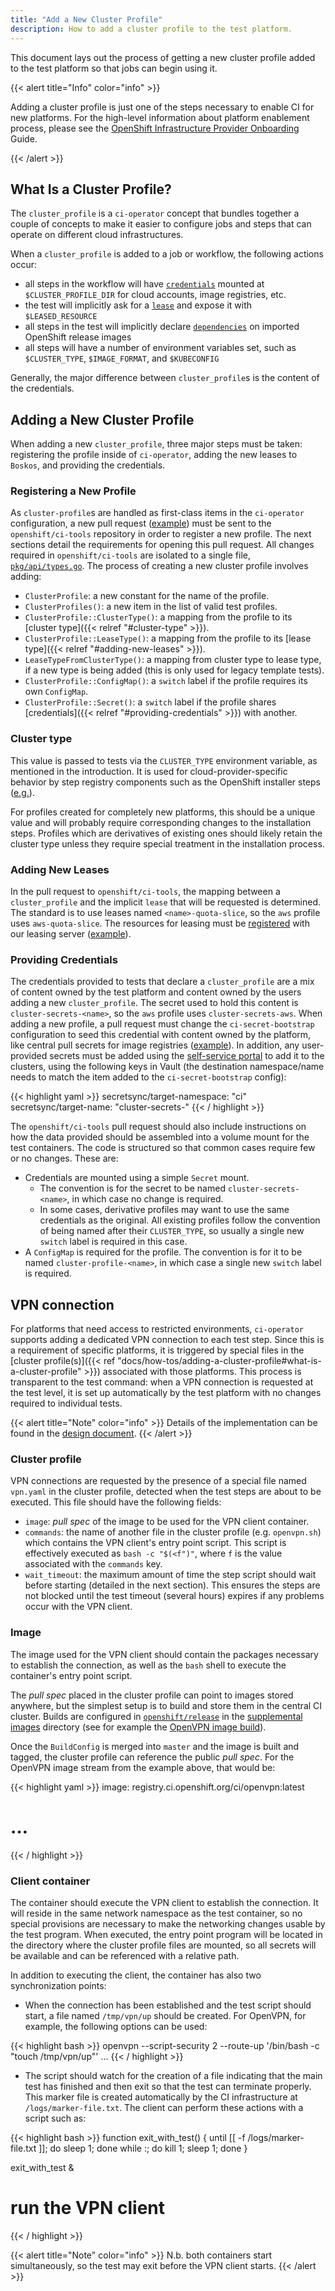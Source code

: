 ```yaml
---
title: "Add a New Cluster Profile"
description: How to add a cluster profile to the test platform.
---
```

This document lays out the process of getting a new cluster profile added to the test platform so that jobs can begin using it.

{{< alert title="Info" color="info" >}}

Adding a cluster profile is just one of the steps necessary to enable CI for new platforms. For the high-level information
about platform enablement process, please see the [OpenShift Infrastructure Provider Onboarding](http://docs.providers.openshift.org/continuous-integration-and-testing/) Guide.

{{< /alert >}}

## What Is a Cluster Profile?

The `cluster_profile` is a `ci-operator` concept that bundles together a couple of concepts to make it easier to configure jobs and steps that can operate on different cloud infrastructures.

When a `cluster_profile` is added to a job or workflow, the following actions occur:

- all steps in the workflow will have [`credentials`](/docs/architecture/step-registry/#injecting-custom-credentials) mounted at `$CLUSTER_PROFILE_DIR` for cloud accounts, image registries, etc.
- the test will implicitly ask for a [`lease`](/docs/architecture/step-registry/#implicit-lease-configuration-with-cluster_profile) and expose it with `$LEASED_RESOURCE`
- all steps in the test will implicitly declare [`dependencies`](/docs/architecture/ci-operator/#referring-to-images-in-tests) on imported OpenShift release images
- all steps will have a number of environment variables set, such as `$CLUSTER_TYPE`, `$IMAGE_FORMAT`, and `$KUBECONFIG`

Generally, the major difference between `cluster_profile`s is the content of the credentials.

## Adding a New Cluster Profile

When adding a new `cluster_profile`, three major steps must be taken: registering the profile inside of `ci-operator`, adding the new leases to `Boskos`, and providing the credentials.

### Registering a New Profile

As `cluster-profile`s are handled as first-class items in the `ci-operator`
configuration, a new pull request ([example](https://github.com/openshift/ci-tools/pull/2808))
must be sent to the `openshift/ci-tools` repository in order to register a new
profile.  The next sections detail the requirements for opening this pull
request.  All changes required in `openshift/ci-tools` are isolated to a single
file, [`pkg/api/types.go`](https://github.com/openshift/ci-tools/blob/master/pkg/api/types.go).
The process of creating a new cluster profile involves adding:

- `ClusterProfile`: a new constant for the name of the profile.
- `ClusterProfiles()`: a new item in the list of valid test profiles.
- `ClusterProfile::ClusterType()`: a mapping from the profile to its
  [cluster type]({{< relref "#cluster-type" >}}).
- `ClusterProfile::LeaseType()`: a mapping from the profile to its
  [lease type]({{< relref "#adding-new-leases" >}}).
- `LeaseTypeFromClusterType()`: a mapping from cluster type to lease type, if
  a new type is being added (this is only used for legacy template tests).
- `ClusterProfile::ConfigMap()`: a `switch` label if the profile requires its
  own `ConfigMap`.
- `ClusterProfile::Secret()`: a `switch` label if the profile shares
  [credentials]({{< relref "#providing-credentials" >}}) with another.

### Cluster type

This value is passed to tests via the `CLUSTER_TYPE` environment variable, as
mentioned in the introduction.  It is used for cloud-provider-specific behavior
by step registry components such as the OpenShift installer steps
([e.g.](https://steps.ci.openshift.org/reference/ipi-install-install)).

For profiles created for completely new platforms, this should be a unique value
and will probably require corresponding changes to the installation steps.
Profiles which are derivatives of existing ones should likely retain the cluster
type unless they require special treatment in the installation process.

### Adding New Leases

In the pull request to `openshift/ci-tools`, the mapping between a `cluster_profile` and the implicit `lease` that will be requested is determined. The standard is to use leases named `<name>-quota-slice`, so the `aws` profile uses `aws-quota-slice`. The resources for leasing must be [registered](/docs/architecture/quota-and-leases/#adding-a-new-type-of-resource) with our leasing server ([example](https://github.com/openshift/release/commit/1f775399dfd636a1feca304fb9b6944ca2dd8fb9#diff-5169f2a74d1497f38a44e9adc57f6993269a89c3ddf90ab01f5d1d114ef61e58)).

### Providing Credentials

The credentials provided to tests that declare a `cluster_profile` are a mix of content owned by the test platform and content owned by the users adding a new `cluster_profile`. The secret used to hold this content is `cluster-secrets-<name>`, so the `aws` profile uses `cluster-secrets-aws`. When adding a new profile, a pull request must change the `ci-secret-bootstrap` configuration to seed this credential with content owned by the platform, like central pull secrets for image registries ([example](https://github.com/openshift/release/commit/1f775399dfd636a1feca304fb9b6944ca2dd8fb9#diff-6f809450f5216bc90d0c08b723c9fe080da1358283bbf47c42f05bfc589c49fd)). In addition, any user-provided secrets must be added using the [self-service portal](/docs/how-tos/adding-a-new-secret-to-ci/#add-a-new-secret) to add it to the clusters, using the following keys in Vault (the destination namespace/name needs to match the item added to the `ci-secret-bootstrap` config):

{{< highlight yaml >}}
secretsync/target-namespace: "ci"
secretsync/target-name: "cluster-secrets-<name>"
{{< / highlight >}}

The `openshift/ci-tools` pull request should also include instructions on how
the data provided should be assembled into a volume mount for the test
containers.  The code is structured so that common cases require few or no
changes.  These are:

- Credentials are mounted using a simple `Secret` mount.
  - The convention is for the secret to be named `cluster-secrets-<name>`, in
    which case no change is required.
  - In some cases, derivative profiles may want to use the same credentials as
    the original.  All existing profiles follow the convention of being named
    after their `CLUSTER_TYPE`, so usually a single new `switch` label is
    required in this case.
- A `ConfigMap` is required for the profile.  The convention is for it to be
  named `cluster-profile-<name>`, in which case a single new `switch` label is
  required.

## VPN connection

For platforms that need access to restricted environments, `ci-operator`
supports adding a dedicated VPN connection to each test step.  Since this is a
requirement of specific platforms, it is triggered by special files in the
[cluster profile(s)]({{< ref "docs/how-tos/adding-a-cluster-profile#what-is-a-cluster-profile" >}})
associated with those platforms.  This process is transparent to the test
command: when a VPN connection is requested at the test level, it is set up
automatically by the test platform with no changes required to individual tests.

{{< alert title="Note" color="info" >}}
Details of the implementation can be found in the
<a href="https://docs.google.com/document/d/1mPjrHVS1EvmLdq4kGhRazTpGu6xVZDyGpVAphVZhX4w/edit?resourcekey=0-KA-qXXq1J2bTR7o6Kit9Vw">design document</a>.
{{< /alert >}}

### Cluster profile

VPN connections are requested by the presence of a special file named `vpn.yaml`
in the cluster profile, detected when the test steps are about to be executed.
This file should have the following fields:

- `image`: _pull spec_ of the image to be used for the VPN client container.
- `commands`: the name of another file in the cluster profile (e.g.
  `openvpn.sh`) which contains the VPN client's entry point script.  This script
  is effectively executed as `bash -c "$(<f")"`, where `f` is the value
  associated with the `commands` key.
- `wait_timeout`: the maximum amount of time the step script should wait before
  starting (detailed in the next section).  This ensures the steps are not
  blocked until the test timeout (several hours) expires if any problems occur
  with the VPN client.

### Image

The image used for the VPN client should contain the packages necessary to
establish the connection, as well as the `bash` shell to execute the container's
entry point script.

The _pull spec_ placed in the cluster profile can point to images stored
anywhere, but the simplest setup is to build and store them in the central CI
cluster.  Builds are configured in [`openshift/release`][openshift_release] in
the [supplemental images][supplemental_images] directory (see for example the
[OpenVPN image build][openvpn_build]).

Once the `BuildConfig` is merged into `master` and the image is built and
tagged, the cluster profile can reference the public _pull spec_.  For the
OpenVPN image stream from the example above, that would be:

{{< highlight yaml >}}
image: registry.ci.openshift.org/ci/openvpn:latest
# …
{{< / highlight >}}

### Client container

The container should execute the VPN client to establish the connection.  It
will reside in the same network namespace as the test container, so no special
provisions are necessary to make the networking changes usable by the test
program.  When executed, the entry point program will be located in the
directory where the cluster profile files are mounted, so all secrets will be
available and can be referenced with a relative path.

In addition to executing the client, the container has also two synchronization
points:

- When the connection has been established and the test script should start, a
  file named `/tmp/vpn/up` should be created.  For OpenVPN, for example, the
  following options can be used:

{{< highlight bash >}}
openvpn --script-security 2 --route-up '/bin/bash -c "touch /tmp/vpn/up"' …
{{< / highlight >}}

- The script should watch for the creation of a file indicating that the main
  test has finished and then exit so that the test can terminate properly.  This
  marker file is created automatically by the CI infrastructure at
  `/logs/marker-file.txt`.  The client can perform these actions with a script
  such as:

{{< highlight bash >}}
function exit_with_test() {
    until [[ -f /logs/marker-file.txt ]]; do sleep 1; done
    while :; do kill 1; sleep 1; done
}

exit_with_test &
# run the VPN client
{{< / highlight >}}

{{< alert title="Note" color="info" >}}
N.b. both containers start simultaneously, so the test may exit before the VPN
client starts.
{{< /alert >}}

[openshift_release]: https://github.com/openshift/release.git
[openvpn_build]: https://github.com/openshift/release/blob/master/clusters/app.ci/supplemental-ci-images/openvpn.yaml
[supplemental_images]: https://github.com/openshift/release/blob/master/clusters/app.ci/supplemental-ci-images/
